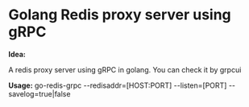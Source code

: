 # Golang Redis proxy server using gRPC

**Idea:**

A redis proxy server using gRPC in golang. You can check it by grpcui

**Usage:**
go-redis-grpc --redisaddr=[HOST:PORT] --listen=[PORT] --savelog=true|false